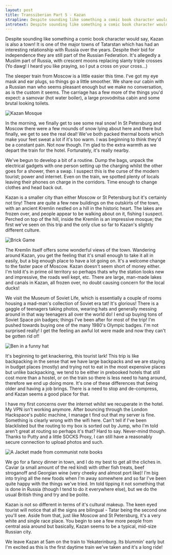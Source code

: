 ```yaml
---
layout: post
title: Transsiberian Part 5 - Kazan
strapline: Despite sounding like something a comic book character would say, Kazan is also a town!
introtext: Despite sounding like something a comic book character would say, Kazan is also a town! It is one of the major towns of Tatarstan which has had an interesting relationship with Russia over the years. Despite their bid for independence they are still part of the Russian Federation. It's allegedly a Muslim part of Russia, with crescent moons replacing slanty triple crosses.
---
```


Despite sounding like something a comic book character would say, Kazan is also a town! It is one of the major towns of Tatarstan which has had an interesting relationship with Russia over the years. Despite their bid for independence they are still part of the Russian Federation. It's allegedly a Muslim part of Russia, with crescent moons replacing slanty triple crosses (Yo dawg! I heard you like praying, so I put a cross on your cross...)

The sleeper train from Moscow is a little easier this time. I've got my eye mask and ear plugs, so things go a little smoother. We share our cabin with a Russian man who seems pleasant enough but we make no conversation, as is the custom it seems. The carriage has a few more of the things you'd expect: a samovar (hot water boiler), a large provodnitsa cabin and some brutal looking toilets.

![Kazan Mosque](https://farm9.staticflickr.com/8709/16864605682_d7650be61b.jpg)

In the morning, we finally get to see some real snow! In St Petersburg and Moscow there were a few mounds of snow lying about here and there but finally, we get to see the real deal! We've both packed thermal boots which make your feet sweat a lot if it's too warm. I was beginning to think they'd be a constant pain. Not now though. I'm glad to the extra warmth as we depart the train for the hotel. Fortunately, it's really nearby.

We've begun to develop a bit of a routine. Dump the bags, unpack the electrical gadgets with one person setting up the charging whilst the other goes for a shower, then a swap. I suspect this is the curse of the modern tourist; power and internet. Even on the train, we spotted plenty of locals leaving their phones on charge in the corridors. Time enough to change clothes and head back out.

Kazan is a smaller city than either Moscow or St Petersburg but it's certainly not tiny! There are quite a few new buildings on the outskirts of the town, with an ancient Kremlin nestled on a hill in the historic heart. The lakes are frozen over, and people appear to be walking about on it, fishing I suspect. Perched on top of the hill, inside the Kremlin is an impressive mosque; the first we've seen on this trip and the only clue so far to Kazan's slightly different culture.

![Brick Game](https://farm8.staticflickr.com/7625/16864744461_e1d156f36b.jpg)

The Kremlin itself offers some wonderful views of the town. Wandering around Kazan, you get the feeling that it's small enough to take it all in easily, but a big enough place to have a lot going on. It's a welcome change to the faster pace of Moscow. Kazan doesn't seem short of money either. I'm told it's in prime oil territory so perhaps thats why the station looks new and impressive, the roads well kept, etc. There are large, man-made lakes and canals in Kazan, all frozen over, no doubt causing concern for the local ducks!

We visit the Museum of Soviet Life, which is essentially a couple of rooms housing a mad-man's collection of Soviet era tat! It's glorious! There is a gaggle of teenagers taking photos, wearing hats and generally messing around in that way teenagers all over the world do! I end up buying tons of Soviet Space pin badges; things I've been after for most of the trip! I'm pushed towards buying one of the many 1980's Olympic badges. I'm not surprised really! I get the feeling an awful lot were made and now they can't be gotten rid of!

![Ben in a funny hat](https://farm8.staticflickr.com/7588/16678371500_6d7823710c.jpg)

It's beginning to get knackering, this tourist lark! This trip is like backpacking in the sense that we have large backpacks and we are staying in budget places (mostly) and trying not to eat in the most expensive places but unlike backpacking, we tend to be either in prebooked hotels that still cost more than a hostel, or on the train so there is less need to hang around, therefore we end up doing more. It's one of these differences that being older and having a job brings. There is a need to stop and de-compress, and Kazan seems a good place for that.

I have my first concerns over the internet whilst we recuperate in the hotel. My VPN isn't working anymore. After bouncing through the London Hackspace's public machine, I manage t find out that my server is fine. Something is clearly wrong with the wifi here. Can't tell if I've been blacklisted but the routing to my box is sorted out by Jump, who I'm told aren't great at routing so perhaps it's that? Hard to say. Never-mind though. Thanks to Putty and a little SOCKS Proxy, I can still have a reasonably secure connection to upload photos and such.

![A Jacket made from communist note books](https://farm9.staticflickr.com/8683/16865765015_0d2214cb57.jpg)

We go for a fancy dinner in town, and I do my best to get all the cliches in. Caviar (a small amount of the red kind) with other fish treats, beef stroganoff and Georgian wine (very cheeky and almost port like)! I'm big into trying all the new foods when I'm away somewhere and so far I've been quite happy with the things we've tried. Im told tipping it not something that is done in Russia (though I tend to do it everywhere else), but we do the usual British thing and try and be polite.

Kazan is not so different in terms of it's cultural makeup. The keen eyed tourist will notice that all the signs are bilingual - Tatar being the second one you'll see. Aside from that, just like Moscow and St Petersburg, it's a very white and single race place. You begin to see a few more people from central asia around but basically, Kazan seems to be a typical, mid-size Russian city. 

We leave Kazan at 5am on the train to Yekaterinburg. Its blummin' early but I'm excited as this is the first daytime train we've taken and it's a long ride! 